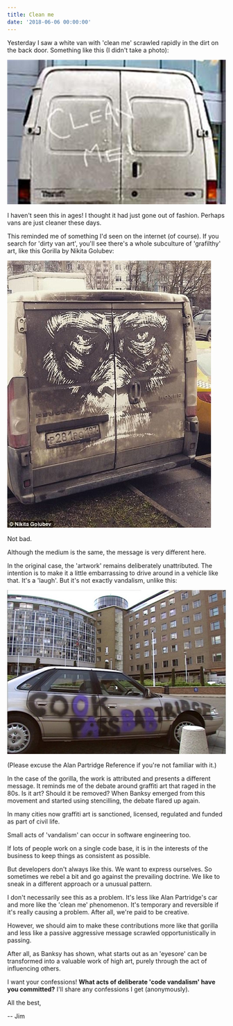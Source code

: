 ```yaml
---
title: Clean me
date: '2018-06-06 00:00:00'
---
```


Yesterday I saw a white van with 'clean me' scrawled rapidly in the dirt on the back door. Something like this (I didn't take a photo):

![White van with 'clean me' written in dirt on the back door](../images/list/20180606-clean-me.jpg)

I haven't seen this in ages! I thought it had just gone out of fashion. Perhaps vans are just cleaner these days.

This reminded me of something I'd seen on the internet (of course). If you search for 'dirty van art', you'll see there's a whole subculture of 'grafilthy' art, like this Gorilla by Nikita Golubev:

![Van with artwork of gorilla drawn in dirt](../images/list/20180606-gorilla.jpg)

Not bad.

Although the medium is the same, the message is very different here.

In the original case, the 'artwork' remains deliberately unattributed. The intention is to make it a little embarrassing to drive around in a vehicle like that. It's a 'laugh'. But it's not exactly vandalism, unlike this:

![Alan Partridge's vandalised car from I'm Alan Partridge. The graffiti reads 'cook pass babtridge' as he's painted over some of the letters to obscure the original vulgar sentiment.](../images/list/20180606-cookpassbabtridge.jpg)

(Please excuse the Alan Partridge Reference if you're not familiar with it.)

In the case of the gorilla, the work is attributed and presents a different message. It reminds me of the debate around graffiti art that raged in the 80s. Is it art? Should it be removed? When Banksy emerged from this movement and started using stencilling, the debate flared up again.

In many cities now graffiti art is sanctioned, licensed, regulated and funded as part of civil life.

Small acts of 'vandalism' can occur in software engineering too.

If lots of people work on a single code base, it is in the interests of the business to keep things as consistent as possible.

But developers don't always like this. We want to express ourselves. So sometimes we rebel a bit and go against the prevailing doctrine. We like to sneak in a different approach or a unusual pattern.

I don't necessarily see this as a problem. It's less like Alan Partridge's car and more like the 'clean me' phenomenon. It's temporary and reversible if it's really causing a problem. After all, we're paid to be creative.

However, we should aim to make these contributions more like that gorilla and less like a passive aggressive message scrawled opportunistically in passing.

After all, as Banksy has shown, what starts out as an 'eyesore' can be transformed into a valuable work of high art, purely through the act of influencing others.

I want your confessions! __What acts of deliberate 'code vandalism' have you committed?__ I'll share any confessions I get (anonymously).

All the best,

-- Jim
